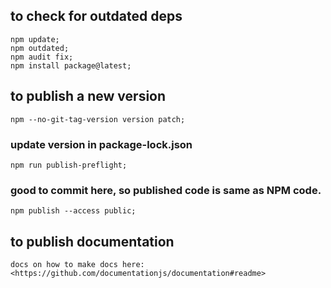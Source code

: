 ## to check for outdated deps

    npm update;
    npm outdated;
    npm audit fix;
    npm install package@latest;

## to publish a new version

    npm --no-git-tag-version version patch;

### update version in package-lock.json

    npm run publish-preflight;

### good to commit here, so published code is same as NPM code.

    npm publish --access public;

## to publish documentation

    docs on how to make docs here:
    <https://github.com/documentationjs/documentation#readme>
